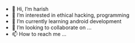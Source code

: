 - 👋 Hi, I’m harish
- 👀 I’m interested in ethical hacking, programming
- 🌱 I’m currently learning android development
- 💞️ I’m looking to collaborate on ...
- 📫 How to reach me ...

<!---
username-hk/username-hk is a ✨ special ✨ repository because its `README.md` (this file) appears on your GitHub profile.
You can click the Preview link to take a look at your changes.
--->
